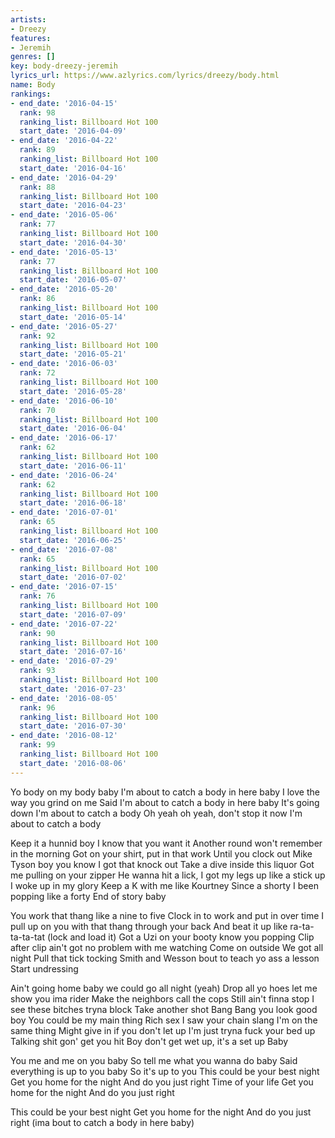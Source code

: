 ```yaml
---
artists:
- Dreezy
features:
- Jeremih
genres: []
key: body-dreezy-jeremih
lyrics_url: https://www.azlyrics.com/lyrics/dreezy/body.html
name: Body
rankings:
- end_date: '2016-04-15'
  rank: 98
  ranking_list: Billboard Hot 100
  start_date: '2016-04-09'
- end_date: '2016-04-22'
  rank: 89
  ranking_list: Billboard Hot 100
  start_date: '2016-04-16'
- end_date: '2016-04-29'
  rank: 88
  ranking_list: Billboard Hot 100
  start_date: '2016-04-23'
- end_date: '2016-05-06'
  rank: 77
  ranking_list: Billboard Hot 100
  start_date: '2016-04-30'
- end_date: '2016-05-13'
  rank: 77
  ranking_list: Billboard Hot 100
  start_date: '2016-05-07'
- end_date: '2016-05-20'
  rank: 86
  ranking_list: Billboard Hot 100
  start_date: '2016-05-14'
- end_date: '2016-05-27'
  rank: 92
  ranking_list: Billboard Hot 100
  start_date: '2016-05-21'
- end_date: '2016-06-03'
  rank: 72
  ranking_list: Billboard Hot 100
  start_date: '2016-05-28'
- end_date: '2016-06-10'
  rank: 70
  ranking_list: Billboard Hot 100
  start_date: '2016-06-04'
- end_date: '2016-06-17'
  rank: 62
  ranking_list: Billboard Hot 100
  start_date: '2016-06-11'
- end_date: '2016-06-24'
  rank: 62
  ranking_list: Billboard Hot 100
  start_date: '2016-06-18'
- end_date: '2016-07-01'
  rank: 65
  ranking_list: Billboard Hot 100
  start_date: '2016-06-25'
- end_date: '2016-07-08'
  rank: 65
  ranking_list: Billboard Hot 100
  start_date: '2016-07-02'
- end_date: '2016-07-15'
  rank: 76
  ranking_list: Billboard Hot 100
  start_date: '2016-07-09'
- end_date: '2016-07-22'
  rank: 90
  ranking_list: Billboard Hot 100
  start_date: '2016-07-16'
- end_date: '2016-07-29'
  rank: 93
  ranking_list: Billboard Hot 100
  start_date: '2016-07-23'
- end_date: '2016-08-05'
  rank: 96
  ranking_list: Billboard Hot 100
  start_date: '2016-07-30'
- end_date: '2016-08-12'
  rank: 99
  ranking_list: Billboard Hot 100
  start_date: '2016-08-06'
---
```



Yo body on my body baby
I'm about to catch a body in here baby
I love the way you grind on me
Said I'm about to catch a body in here baby
It's going down
I'm about to catch a body
Oh yeah oh yeah, don't stop it now
I'm about to catch a body


Keep it a hunnid boy I know that you want it
Another round won't remember in the morning
Got on your shirt, put in that work
Until you clock out
Mike Tyson boy you know I got that knock out
Take a dive inside this liquor
Got me pulling on your zipper
He wanna hit a lick, I got my legs up like a stick up
I woke up in my glory
Keep a K with me like Kourtney
Since a shorty I been popping like a forty
End of story baby

You work that thang like a nine to five
Clock in to work and put in over time
I pull up on you with that thang through your back
And beat it up like ra-ta-ta-ta-tat (lock and load it)
Got a Uzi on your booty know you popping
Clip after clip ain't got no problem with me watching
Come on outside
We got all night
Pull that tick tocking
Smith and Wesson bout to teach yo ass a lesson
Start undressing


Ain't going home baby we could go all night (yeah)
Drop all yo hoes let me show you ima rider
Make the neighbors call the cops
Still ain't finna stop
I see these bitches tryna block
Take another shot
Bang Bang you look good boy
You could be my main thing
Rich sex I saw your chain slang I'm on the same thing
Might give in if you don't let up
I'm just tryna fuck your bed up
Talking shit gon' get you hit
Boy don't get wet up, it's a set up
Baby

You me and me on you baby
So tell me what you wanna do baby
Said everything is up to you baby
So it's up to you
This could be your best night
Get you home for the night
And do you just right
Time of your life
Get you home for the night
And do you just right



This could be your best night
Get you home for the night
And do you just right (ima bout to catch a body in here baby)



